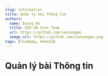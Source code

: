 ```yaml
---
slug: information
title: Quản lý bài Thông tin
authors:
  name: Dzung Do
  title: OSD.VN Core Team
  url: https://github.com/saosangmo
  image_url: https://github.com/saosangmo.png
tags: [roadmap, mkmate]
---
```

# Quản lý bài Thông tin